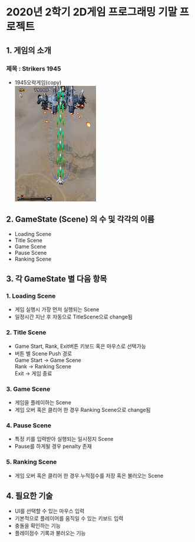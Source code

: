 # 2020년 2학기 2D게임 프로그래밍 기말 프로젝트    
## 1. 게임의 소개   
### 제목 : Strikers 1945   
 - 1945오락게임(copy)   
 ![Github logo](./res/Strikers_1945.png)   

## 2. GameState (Scene) 의 수 및 각각의 이름
- Loading Scene   
- Title Scene  
- Game Scene    
- Pause Scene  
- Ranking Scene   
 
## 3. 각 GameState 별 다음 항목   
### 1. Loading Scene  
 - 게임 실행시 가장 먼저 실행되는 Scene
 - 일정시간 지난 후 자동으로 TitleScene으로 change됨
### 2. Title Scene  
 - Game Start, Rank, Exit버튼 키보드 혹은 마우스로 선택가능
 - 버튼 별 Scene Push 경로    
     Game Start -> Game Scene   
     Rank -> Ranking Scene   
     Exit -> 게임 종료   
### 3. Game Scene    
 - 게임을 플레이하는 Scene    
 - 게임 오버 혹은 클리어 한 경우 Ranking Scene으로 change됨
### 4. Pause Scene   
 - 특정 키를 입력받아 실행되는 일시정지 Scene   
 - Pause를 하게될 경우 penalty 존재   
### 5. Ranking Scene   
 - 게임 오버 혹은 클리어 한 경우 누적점수를 저장 혹은 불러오는 Scene  

## 4. 필요한 기술
 - UI를 선택할 수 있는 마우스 입력    
 - 기본적으로 플레이어를 움직일 수 있는 키보드 입력     
 - 충돌을 확인하는 기능   
 - 플레이점수 기록과 불러오는 기능    
